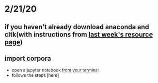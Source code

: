 # 2/21/20

## if you haven't already download anaconda and cltk(with instructions from [last week's resource page](/resources/feb14.md))

## import corpora

- open a jupyter notebook [from your terminal](/resources/runcltk)
- follows the steps [here]
